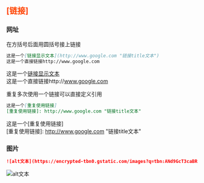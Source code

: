 ## <font color="#FF4500">[链接]</font><br />
### 网址
在方括号后面用圆括号接上链接

```markdown
这是一个[链接显示文本](http://www.google.com "链接title文本")
这是一个直接链接http://www.google.com

```

这是一个[链接显示文本](http://www.google.com "链接title文本")  
这是一个直接链接http://www.google.com  

重复多次使用一个链接可以直接定义引用  

```markdown
这是一个[重复使用链接]
[重复使用链接]: http://www.google.com "链接title文本"
```

这是一个[重复使用链接]  
[重复使用链接]: http://www.google.com "链接title文本"
### 图片

```markdown
![alt文本](https://encrypted-tbn0.gstatic.com/images?q=tbn:ANd9GcT3caBRRBaDBug3hDSSgLFtlu5QkAE_dsc366ScpKc4ZvhilCbMDg "小狗狗")
```

![alt文本](https://encrypted-tbn0.gstatic.com/images?q=tbn:ANd9GcT3caBRRBaDBug3hDSSgLFtlu5QkAE_dsc366ScpKc4ZvhilCbMDg "小狗狗")